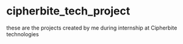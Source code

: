 # cipherbite_tech_project
these are the projects created by me during internship at Cipherbite technologies
